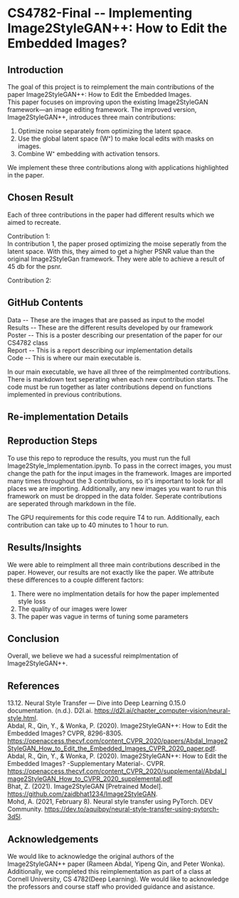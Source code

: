 #  CS4782-Final -- Implementing Image2StyleGAN++: How to Edit the Embedded Images?
## Introduction 
The goal of this project is to reimplement the main contributions of the paper Image2StyleGAN++: How to Edit the Embedded Images.   
This paper focuses on improving upon the existing Image2StyleGAN framework—an image editing framework. The improved version, Image2StyleGAN++, introduces three main contributions:  
1. Optimize noise separately from optimizing the latent space.  
2. Use the global latent space (W⁺) to make local edits with masks on images.  
3. Combine W⁺ embedding with activation tensors.

We implement these three contributions along with applications highlighted in the paper. 

## Chosen Result 
Each of three contributions in the paper had different results which we aimed to recreate. 

Contribution 1:   
In contribution 1, the paper prosed optimizing the moise seperatly from the latent space. With this, they aimed to get a higher PSNR value than the original Image2StyleGan framework. They were able to achieve a result of 45 db for the psnr. 

Contribution 2: 


## GitHub Contents 
Data -- These are the images that are passed as input to the model   
Results -- These are the different results developed by our framework    
Poster -- This is a poster describing our presentation of the paper for our CS4782 class   
Report -- This is a report describing our implementation details    
Code -- This is where our main executable is.    

In our main executable, we have all three of the reimplmented contributions. There is markdown text seperating when each new contribution starts. The code must be run together as later contributions depend on functions implemented in previous contributions. 


## Re-implementation Details 
## Reproduction Steps 
To use this repo to reproduce the results, you must run the full Image2Style_Implementation.ipynb. To pass in the correct images, you must change the path for the input images in the framework. Images are imported many times throughout the 3 contributions, so it's important to look for all places we are importing. Additionally, any new images you want to run this framework on must be dropped in the data folder. Seperate contributions are seperated through markdown in the file. 

The GPU requirements for this code require T4 to run. Additionally, each contribution can take up to 40 minutes to 1 hour to run.   
## Results/Insights 
We were able to reimplment all three main contributions described in the paper. However, our results are not exactly like the paper. We attribute these differences to a couple different factors: 
1. There were no implmentation details for how the paper implemented style loss
2. The quality of our images were lower
3. The paper was vague in terms of tuning some parameters 

## Conclusion 
Overall, we believe we had a sucessful reimplmentation of Image2StyleGAN++.

## References 

13.12. Neural Style Transfer — Dive into Deep Learning 0.15.0 documentation. (n.d.). D2l.ai. https://d2l.ai/chapter_computer-vision/neural-style.html.  
Abdal, R., Qin, Y., & Wonka, P. (2020). Image2StyleGAN++: How to Edit the Embedded Images? CVPR, 8296-8305.   
https://openaccess.thecvf.com/content_CVPR_2020/papers/Abdal_Image2StyleGAN_How_to_Edit_the_Embedded_Images_CVPR_2020_paper.pdf.   
Abdal, R., Qin, Y., & Wonka, P. (2020). Image2StyleGAN++: How to Edit the Embedded Images? -Supplementary Material-. CVPR.
https://openaccess.thecvf.com/content_CVPR_2020/supplemental/Abdal_Image2StyleGAN_How_to_CVPR_2020_supplemental.pdf   
Bhat, Z. (2021). Image2StyleGAN [Pretrained Model]. https://github.com/zaidbhat1234/Image2StyleGAN.    
Mohd, A. (2021, February 8). Neural style transfer using PyTorch. DEV Community.  https://dev.to/aquibpy/neural-style-transfer-using-pytorch-3d5l.   

## Acknowledgements 
We would like to acknowledge the original authors of the Image2StyleGAN++ paper (Rameen Abdal, Yipeng Qin, and Peter Wonka). Additionally, we completed this reimplementation as part of a class at Cornell University, CS 4782(Deep Learning). We would like to acknowledge the professors and course staff who provided guidance and asistance. 


